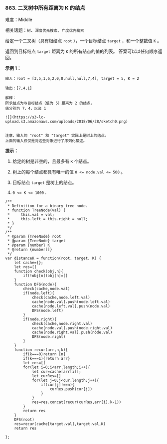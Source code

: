 ### 863. 二叉树中所有距离为 K 的结点

难度：Middle

相关话题：`树`、`深度优先搜索`、`广度优先搜索`

给定一个二叉树（具有根结点 `root` ），一个目标结点 `target` ，和一个整数值  `K`  。



返回到目标结点  `target`  距离为  `K`  的所有结点的值的列表。 答案可以以任何顺序返回。












**示例 1：** 



```
输入：root = [3,5,1,6,2,0,8,null,null,7,4], target = 5, K = 2

输出：[7,4,1]

解释：
所求结点为与目标结点（值为 5）距离为 2 的结点，
值分别为 7，4，以及 1

![](https://s3-lc-upload.s3.amazonaws.com/uploads/2018/06/28/sketch0.png)


注意，输入的 "root" 和 "target" 实际上是树上的结点。
上面的输入仅仅是对这些对象进行了序列化描述。
```






**提示：** 




1. 给定的树是非空的，且最多有 `K` 个结点。

2. 树上的每个结点都具有唯一的值 `0 <= node.val <= 500` 。

3. 目标结点 `target` 是树上的结点。

4.  `0 <= K <= 1000` .




```
/**
 * Definition for a binary tree node.
 * function TreeNode(val) {
 *     this.val = val;
 *     this.left = this.right = null;
 * }
 */
/**
 * @param {TreeNode} root
 * @param {TreeNode} target
 * @param {number} K
 * @return {number[]}
 */
var distanceK = function(root, target, K) {
    let cache={};
    let res=[]
    function check(obj,n){
        if(!obj[n])obj[n]=[]
    }
    function DFS(node){
        check(cache,node.val)
        if(node.left){
            check(cache,node.left.val)
            cache[node.val].push(node.left.val)
            cache[node.left.val].push(node.val)
            DFS(node.left)
        }
        if(node.right){
            check(cache,node.right.val)
            cache[node.val].push(node.right.val)
            cache[node.right.val].push(node.val)
            DFS(node.right)
        }
    }
    function recur(arr,n,k){
        if(k===0)return [n]
        if(k===1){return arr}
        let res=[]
        for(let i=0;i<arr.length;i++){
            let cur=cache[arr[i]];
            let curRes=[]
            for(let j=0;j<cur.length;j++){
                if(cur[j]!==n){
                    curRes.push(cur[j])
                }
            }
            res=res.concat(recur(curRes,arr[i],k-1))
        }
        return res
    }
    DFS(root)
    res=recur(cache[target.val],target.val,K)
    return res
   
};
```

